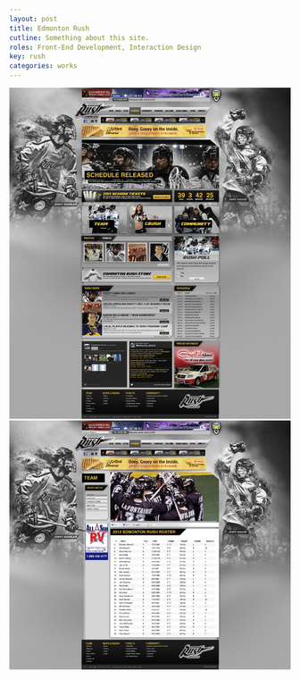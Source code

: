 ```yaml
---
layout: post
title: Edmonton Rush
cutline: Something about this site.
roles: Front-End Development, Interaction Design
key: rush
categories: works
---
```


![](/images/works/rush/rush_home.jpg)
![](/images/works/rush/rush_roster.jpg)
